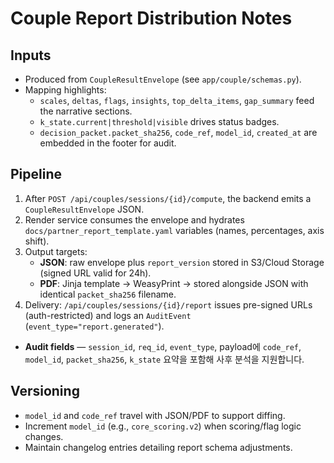 # Couple Report Distribution Notes

## Inputs
- Produced from `CoupleResultEnvelope` (see `app/couple/schemas.py`).
- Mapping highlights:
  - `scales`, `deltas`, `flags`, `insights`, `top_delta_items`, `gap_summary` feed the narrative sections.
  - `k_state.current|threshold|visible` drives status badges.
  - `decision_packet.packet_sha256`, `code_ref`, `model_id`, `created_at` are embedded in the footer for audit.

## Pipeline
1. After `POST /api/couples/sessions/{id}/compute`, the backend emits a `CoupleResultEnvelope` JSON.
2. Render service consumes the envelope and hydrates `docs/partner_report_template.yaml` variables (names, percentages, axis shift).
3. Output targets:
   - **JSON**: raw envelope plus `report_version` stored in S3/Cloud Storage (signed URL valid for 24h).
   - **PDF**: Jinja template → WeasyPrint → stored alongside JSON with identical `packet_sha256` filename.
4. Delivery: `/api/couples/sessions/{id}/report` issues pre-signed URLs (auth-restricted) and logs an `AuditEvent` (`event_type="report.generated"`).
- **Audit fields** — `session_id`, `req_id`, `event_type`, payload에 `code_ref`, `model_id`, `packet_sha256`, `k_state` 요약을 포함해 사후 분석을 지원합니다.

## Versioning
- `model_id` and `code_ref` travel with JSON/PDF to support diffing.
- Increment `model_id` (e.g., `core_scoring.v2`) when scoring/flag logic changes.
- Maintain changelog entries detailing report schema adjustments.
